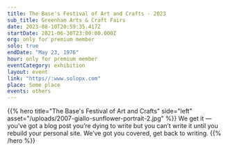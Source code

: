 ```yaml
---
title: The Base's Festival of Art and Crafts - 2023
sub_title: Greenham Arts & Craft Fairs
date: 2023-08-10T20:59:35.417Z
startDate: 2021-06-30T23:00:00.000Z
org: only for premium member
solo: true
endDate: "May 23, 1976"
hour: only for premium member
eventCategory: exhibition
layout: event
link: "https//:www.solopx.com"
place: Some place
events: others
---
```


{{% hero title="The Base's Festival of Art and Crafts" side="left" asset="/uploads/2007-giallo-sunflower-portrait-2.jpg" %}}
We get it — you’ve got a blog post you’re dying to write but you can’t write it until you rebuild your personal site. We’ve got you covered, get back to writing.
{{% /hero %}}
